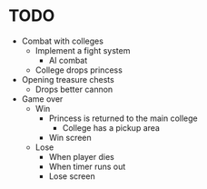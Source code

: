 # TODO

- Combat with colleges
    - Implement a fight system
        - AI combat
    - College drops princess
- Opening treasure chests
    - Drops better cannon
- Game over
    - Win
        - Princess is returned to the main college
            - College has a pickup area
        - Win screen
    - Lose
        - When player dies
        - When timer runs out
        - Lose screen